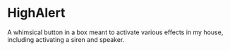 # HighAlert
A whimsical button in a box meant to activate various effects in my house, including activating a siren and speaker. 
